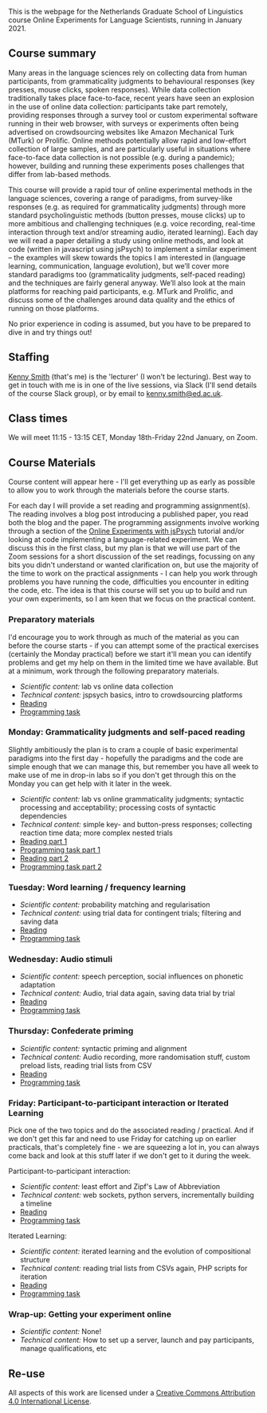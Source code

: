 This is the webpage for the Netherlands Graduate School of Linguistics course Online Experiments for Language Scientists, running in January 2021.

## Course summary

Many areas in the language sciences rely on collecting data from human participants, from grammaticality judgments to behavioural responses (key presses, mouse clicks, spoken responses). While data collection traditionally takes place face-to-face, recent years have seen an explosion in the use of online data collection: participants take part remotely, providing responses through a survey tool or custom experimental software running in their web browser, with surveys or experiments often being advertised on crowdsourcing websites like Amazon Mechanical Turk (MTurk) or Prolific. Online methods potentially allow rapid and low-effort collection of large samples, and are particularly useful in situations where face-to-face data collection is not possible (e.g. during a pandemic); however, building and running these experiments poses challenges that differ from lab-based methods.

This course will provide a rapid tour of online experimental methods in the language sciences, covering a range of paradigms, from survey-like responses (e.g. as required for grammaticality judgments) through more standard psycholinguistic methods (button presses, mouse clicks) up to more ambitious and challenging techniques (e.g. voice recording, real-time interaction through text and/or streaming audio, iterated learning). Each day we will read a paper detailing a study using online methods, and look at code (written in javascript using jsPsych) to implement a similar experiment – the examples will skew towards the topics I am interested in (language learning, communication, language evolution), but we’ll cover more standard paradigms too (grammaticality judgments, self-paced reading) and the techniques are fairly general anyway. We’ll also look at the main platforms for reaching paid participants, e.g. MTurk and Prolific, and discuss some of the challenges around data quality and the ethics of running on those platforms.

No prior experience in coding is assumed, but you have to be prepared to dive in and try things out!

## Staffing

[Kenny Smith](http://www.lel.ed.ac.uk/~kenny/) (that's me) is the 'lecturer' (I won't be lecturing). Best way to get in touch with me is in one of the live sessions, via Slack (I'll send details of the course Slack group), or by email to [kenny.smith@ed.ac.uk](mailto:kenny.smith@ed.ac.uk).

## Class times

We will meet 11:15 - 13:15 CET, Monday 18th-Friday 22nd January, on Zoom.

## Course Materials

Course content will appear here - I'll get everything up as early as possible to allow you to work through the materials before the course starts.

For each day I will provide a set reading and programming assignment(s). The reading involves a blog post introducing a published paper, you read both the blog and the paper. The programming assignments involve working through a section of the [Online Experiments with jsPsych](https://softdev.ppls.ed.ac.uk/online_experiments/index.html) tutorial and/or looking at code implementing a language-related experiment. We can discuss this in the first class, but my plan is that we will use part of the Zoom sessions for a short discussion of the set readings, focussing on any bits you didn't understand or wanted clarification on, but use the majority of the time to work on the practical assignments - I can help you work through problems you have running the code, difficulties you encounter in editing the code, etc. The idea is that this course will set you up to build and run your own experiments, so I am keen that we focus on the practical content.

### Preparatory materials

I'd encourage you to work through as much of the material as you can before the course starts - if you can attempt some of the practical exercises (certainly the Monday practical) before we start it'll mean you can identify problems and get my help on them in the limited time we have available. But at a minimum, work through the following preparatory materials.

- *Scientific content:* lab vs online data collection
- *Technical content:* jspsych basics, intro to crowdsourcing platforms
- [Reading](oels_reading_pre.md)
- [Programming task](oels_practical_pre.md)


### Monday: Grammaticality judgments and self-paced reading

Slightly ambitiously the plan is to cram a couple of basic experimental paradigms into the first day - hopefully the paradigms and the code are simple enough that we can manage this, but remember you have all week to make use of me in drop-in labs so if you don't get through this on the Monday you can get help with it later in the week.

- *Scientific content:* lab vs online grammaticality judgments; syntactic processing and acceptability; processing costs of syntactic dependencies
- *Technical content:* simple key- and button-press responses; collecting reaction time data; more complex nested trials
- [Reading part 1](oels_reading_monday_part1.md)
- [Programming task part 1](oels_practical_monday_part1.md)
- [Reading part 2](oels_reading_monday_part2.md)
- [Programming task part 2](oels_practical_monday_part2.md)


### Tuesday: Word learning / frequency learning

- *Scientific content:* probability matching and regularisation
- *Technical content:* using trial data for contingent trials; filtering and saving data
- [Reading](oels_reading_tuesday.md)
- [Programming task](oels_practical_tuesday.md)

### Wednesday: Audio stimuli

- *Scientific content:* speech perception, social influences on phonetic adaptation
- *Technical content:* Audio, trial data again, saving data trial by trial
- [Reading](oels_reading_wednesday.md)
- [Programming task](oels_practical_wednesday.md)

### Thursday: Confederate priming

- *Scientific content:* syntactic priming and alignment
- *Technical content:*  Audio recording, more randomisation stuff, custom preload lists, reading trial lists from CSV
- [Reading](oels_reading_thursday.md)
- [Programming task](oels_practical_thursday.md)

### Friday: Participant-to-participant interaction or Iterated Learning

Pick one of the two topics and do the associated reading / practical. And if we don't get this far and need to use Friday for catching up on earlier practicals, that's completely fine - we are squeezing a lot in, you can always come back and look at this stuff later if we don't get to it during the week.

Participant-to-participant interaction:
- *Scientific content:* least effort and Zipf's Law of Abbreviation
- *Technical content:* web sockets, python servers, incrementally building a timeline
- [Reading](oels_reading_friday_dyads.md)
- [Programming task](oels_practical_friday_dyads.md)

Iterated Learning:
- *Scientific content:* iterated learning and the evolution of compositional structure
- *Technical content:* reading trial lists from CSVs again, PHP scripts for iteration
- [Reading](oels_reading_friday_il.md)
- [Programming task](oels_practical_friday_il.md)

### Wrap-up: Getting your experiment online

- *Scientific content:* None!
- *Technical content:* How to set up a server, launch and pay participants, manage qualifications, etc

## Re-use

All aspects of this work are licensed under a [Creative Commons Attribution 4.0 International License](http://creativecommons.org/licenses/by/4.0/).
